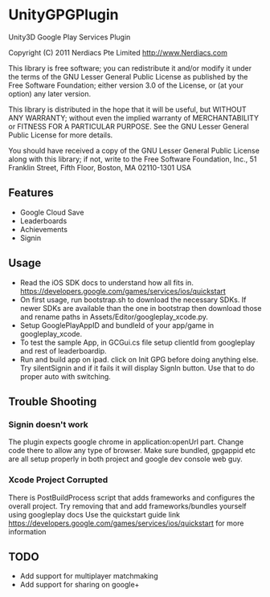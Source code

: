 UnityGPGPlugin
==============

Unity3D Google Play Services Plugin

Copyright (C) 2011 Nerdiacs Pte Limited  http://www.Nerdiacs.com

This library is free software; you can redistribute it and/or
modify it under the terms of the GNU Lesser General Public
License as published by the Free Software Foundation; either
version 3.0 of the License, or (at your option) any later version.

This library is distributed in the hope that it will be useful,
but WITHOUT ANY WARRANTY; without even the implied warranty of
MERCHANTABILITY or FITNESS FOR A PARTICULAR PURPOSE.  See the GNU
Lesser General Public License for more details.

You should have received a copy of the GNU Lesser General Public
License along with this library; if not, write to the Free Software
Foundation, Inc., 51 Franklin Street, Fifth Floor, Boston, MA  02110-1301  USA


## Features

* Google Cloud Save
* Leaderboards
* Achievements
* Signin


## Usage

* Read the iOS SDK docs to understand how all fits in. https://developers.google.com/games/services/ios/quickstart
* On first usage, run bootstrap.sh to download the necessary SDKs. If newer SDKs are available than the one in bootstrap then download those and rename paths in Assets/Editor/googleplay_xcode.py.
* Setup GooglePlayAppID and bundleId of your app/game in googleplay_xcode.
* To test the sample App, in GCGui.cs file setup clientId from googleplay and rest of leaderboardip.
* Run and build app on ipad. click on Init GPG before doing anything else. Try silentSignin and if it fails it will display SignIn button. Use that to do proper auto with switching.

## Trouble Shooting

### Signin doesn't work

The plugin expects google chrome in application:openUrl part. Change code there to allow any type of browser. 
Make sure bundled, gpgappid etc are all setup properly in both project and google dev console web guy.

### Xcode Project Corrupted

There is PostBuildProcess script that adds frameworks and configures the overall project. Try removing that and add frameworks/bundles yourself using googleplay docs
Use the quickstart guide link https://developers.google.com/games/services/ios/quickstart for more information


## TODO

* Add support for multiplayer matchmaking
* Add support for sharing on google+

